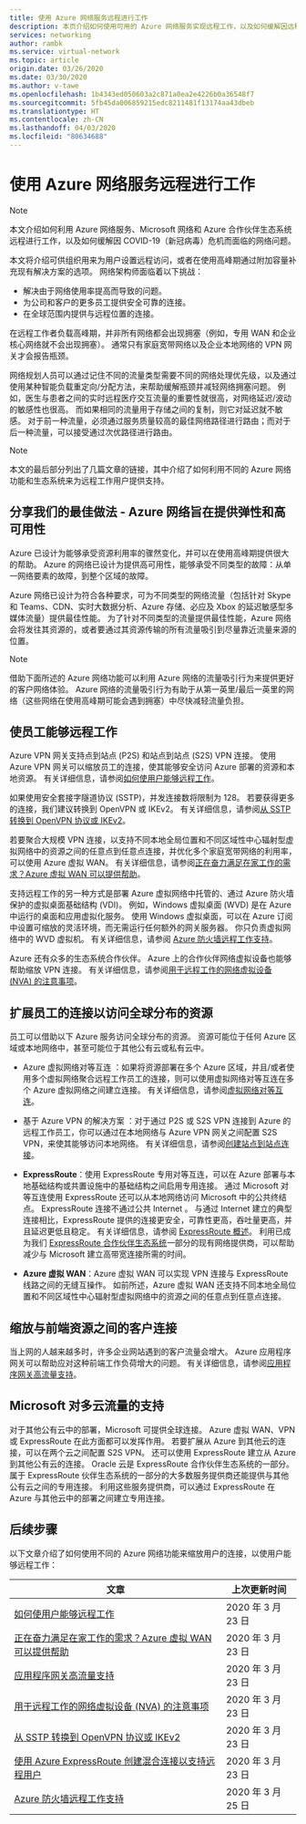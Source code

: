 ```yaml
---
title: 使用 Azure 网络服务远程进行工作
description: 本页介绍如何使用可用的 Azure 网络服务实现远程工作，以及如何缓解因远程工作者增多而出现的流量问题。
services: networking
author: rambk
ms.service: virtual-network
ms.topic: article
origin.date: 03/26/2020
ms.date: 03/30/2020
ms.author: v-tawe
ms.openlocfilehash: 1b4343ed050603a2c871a0ea2e4226b0a36548f7
ms.sourcegitcommit: 5fb45da006859215edc8211481f13174aa43dbeb
ms.translationtype: HT
ms.contentlocale: zh-CN
ms.lasthandoff: 04/03/2020
ms.locfileid: "80634688"
---
```

# <a name="working-remotely-using-azure-networking-services"></a>使用 Azure 网络服务远程进行工作

>[!NOTE]
> 本文介绍如何利用 Azure 网络服务、Microsoft 网络和 Azure 合作伙伴生态系统远程进行工作，以及如何缓解因 COVID-19（新冠病毒）危机而面临的网络问题。

本文将介绍可供组织用来为用户设置远程访问，或者在使用高峰期通过附加容量补充现有解决方案的选项。 网络架构师面临着以下挑战：

- 解决由于网络使用率提高而导致的问题。
- 为公司和客户的更多员工提供安全可靠的连接。
- 在全球范围内提供与远程位置的连接。

在远程工作者负载高峰期，并非所有网络都会出现拥塞（例如，专用 WAN 和企业核心网络就不会出现拥塞）。 通常只有家庭宽带网络以及企业本地网络的 VPN 网关才会报告瓶颈。

网络规划人员可以通过记住不同的流量类型需要不同的网络处理优先级，以及通过使用某种智能负载重定向/分配方法，来帮助缓解瓶颈并减轻网络拥塞问题。 例如，医生与患者之间的实时远程医疗交互流量的重要性就很高，对网络延迟/波动的敏感性也很高。 而如果相同的流量用于存储之间的复制，则它对延迟就不敏感。 对于前一种流量，必须通过服务质量较高的最佳网络路径进行路由；而对于后一种流量，可以接受通过次优路径进行路由。

>[!NOTE] 
>本文的最后部分列出了几篇文章的链接，其中介绍了如何利用不同的 Azure 网络功能和生态系统来为远程工作用户提供支持。


## <a name="sharing-our-best-practices---azure-network-is-designed-for-elasticity-and-high-availability"></a>分享我们的最佳做法 - Azure 网络旨在提供弹性和高可用性

Azure 已设计为能够承受资源利用率的骤然变化，并可以在使用高峰期提供很大的帮助。 Azure 的网络已设计为提供高可用性，能够承受不同类型的故障：从单一网络要素的故障，到整个区域的故障。

Azure 网络已设计为符合各种要求，可为不同类型的网络流量（包括针对 Skype 和 Teams、CDN、实时大数据分析、Azure 存储、必应及 Xbox 的延迟敏感型多媒体流量）提供最佳性能。 为了针对不同类型的流量提供最佳性能，Azure 网络会将发往其资源的，或者要通过其资源传输的所有流量吸引到尽量靠近流量来源的位置。

>[!NOTE] 
>借助下面所述的 Azure 网络功能可以利用 Azure 网络的流量吸引行为来提供更好的客户网络体验。 Azure 网络的流量吸引行为有助于从第一英里/最后一英里的网络（这些网络在使用高峰期可能会遇到拥塞）中尽快减轻流量负担。
>

## <a name="enable-employees-to-work-remotely"></a>使员工能够远程工作

Azure VPN 网关支持点到站点 (P2S) 和站点到站点 (S2S) VPN 连接。 使用 Azure VPN 网关可以缩放员工的连接，使其能够安全访问 Azure 部署的资源和本地资源。 有关详细信息，请参阅[如何使用户能够远程工作](../vpn-gateway/work-remotely-support.md)。 

如果使用安全套接字隧道协议 (SSTP)，并发连接数将限制为 128。 若要获得更多的连接，我们建议转换到 OpenVPN 或 IKEv2。 有关详细信息，请参阅[从 SSTP 转换到 OpenVPN 协议或 IKEv2](../vpn-gateway/ikev2-openvpn-from-sstp.md)。

<!-- To access your resources deployed in Azure, remote developers could use Azure Bastion solution, instead of VPN connection to get secure shell access (RDP or SSH) without requiring public IPs on the VMs being accessed. For more information, see [Work remotely using Azure Bastion](https://go.microsoft.com/fwlink/?linkid=2123939). -->

若要聚合大规模 VPN 连接，以支持不同本地全局位置和不同区域性中心辐射型虚拟网络中的资源之间的任意点到任意点连接，并优化多个家庭宽带网络的利用率，可以使用 Azure 虚拟 WAN。 有关详细信息，请参阅[正在奋力满足在家工作的需求？Azure 虚拟 WAN 可以提供帮助](../virtual-wan/work-remotely-support.md)。

支持远程工作的另一种方式是部署 Azure 虚拟网络中托管的、通过 Azure 防火墙保护的虚拟桌面基础结构 (VDI)。 例如，Windows 虚拟桌面 (WVD) 是在 Azure 中运行的桌面和应用虚拟化服务。 使用 Windows 虚拟桌面，可以在 Azure 订阅中设置可缩放的灵活环境，而无需运行任何额外的网关服务器。 你只负责虚拟网络中的 WVD 虚拟机。 有关详细信息，请参阅 [Azure 防火墙远程工作支持](../firewall/remote-work-support.md)。 

Azure 还有众多的生态系统合作伙伴。 Azure 上的合作伙伴网络虚拟设备也能够帮助缩放 VPN 连接。 有关详细信息，请参阅[用于远程工作的网络虚拟设备 (NVA) 的注意事项](../vpn-gateway/nva-work-remotely-support.md)。

## <a name="extend-employees-connection-to-access-globally-distributed-resources"></a>扩展员工的连接以访问全球分布的资源

员工可以借助以下 Azure 服务访问全球分布的资源。 资源可能位于任何 Azure 区域或本地网络中，甚至可能位于其他公有云或私有云中。 

- Azure 虚拟网络对等互连  ：如果将资源部署在多个 Azure 区域，并且/或者使用多个虚拟网络聚合远程工作员工的连接，则可以使用虚拟网络对等互连在多个 Azure 虚拟网络之间建立连接。 有关详细信息，请参阅[虚拟网络对等互连][VNet-peer]。

- 基于 Azure VPN 的解决方案  ：对于通过 P2S 或 S2S VPN 连接到 Azure 的远程工作员工，你可以通过在本地网络与 Azure VPN 网关之间配置 S2S VPN，来使其能够访问本地网络。 有关详细信息，请参阅[创建站点到站点连接][S2S]。

- **ExpressRoute**：使用 ExpressRoute 专用对等互连，可以在 Azure 部署与本地基础结构或共置设施中的基础结构之间启用专用连接。 通过 Microsoft 对等互连使用 ExpressRoute 还可以从本地网络访问 Microsoft 中的公共终结点。 ExpressRoute 连接不通过公共 Internet 。 与通过 Internet 建立的典型连接相比，ExpressRoute 提供的连接更安全，可靠性更高，吞吐量更高，并且延迟更低且稳定。 有关详细信息，请参阅 [ExpressRoute 概述][ExR]。 利用已成为我们 [ExpressRoute 合作伙伴生态系统][ExR-eco]一部分的现有网络提供商，可以帮助减少与 Microsoft 建立高带宽连接所需的时间。 

- **Azure 虚拟 WAN**：Azure 虚拟 WAN 可以实现 VPN 连接与 ExpressRoute 线路之间的无缝互操作。 如前所述，Azure 虚拟 WAN 还支持不同本地全局位置和不同区域性中心辐射型虚拟网络中的资源之间的任意点到任意点连接。

## <a name="scale-customer-connectivity-to-frontend-resources"></a>缩放与前端资源之间的客户连接

当上网的人越来越多时，许多企业网站遇到的客户流量会增大。 Azure 应用程序网关可以帮助应对这种前端工作负荷增大的问题。 有关详细信息，请参阅[应用程序网关高流量支持](../application-gateway/high-traffic-support.md)。

## <a name="microsoft-support-for-multi-cloud-traffic"></a>Microsoft 对多云流量的支持

对于其他公有云中的部署，Microsoft 可提供全球连接。 Azure 虚拟 WAN、VPN 或 ExpressRoute 在此方面都可以发挥作用。 若要扩展从 Azure 到其他云的连接，可以在两个云之间配置 S2S VPN。 还可以使用 ExpressRoute 建立从 Azure 到其他公有云的连接。 Oracle 云是 ExpressRoute 合作伙伴生态系统的一部分。 属于 ExpressRoute 伙伴生态系统的一部分的大多数服务提供商还能提供与其他公有云之间的专用连接。 利用这些服务提供商，可以通过 ExpressRoute 在 Azure 与其他云中的部署之间建立专用连接。

## <a name="next-steps"></a>后续步骤

以下文章介绍了如何使用不同的 Azure 网络功能来缩放用户的连接，以使用户能够远程工作：

| **文章** | **上次更新时间** |
| --- | --- |
| [如何使用户能够远程工作](../vpn-gateway/work-remotely-support.md) | 2020 年 3 月 23 日 |
| [正在奋力满足在家工作的需求？Azure 虚拟 WAN 可以提供帮助](../virtual-wan/work-remotely-support.md) | 2020 年 3 月 23 日 |
| [应用程序网关高流量支持](../application-gateway/high-traffic-support.md) | 2020 年 3 月 23 日 |
| [用于远程工作的网络虚拟设备 (NVA) 的注意事项](../vpn-gateway/nva-work-remotely-support.md)| 2020 年 3 月 23 日 |
| [从 SSTP 转换到 OpenVPN 协议或 IKEv2](../vpn-gateway/ikev2-openvpn-from-sstp.md) | 2020 年 3 月 23 日 |
| [使用 Azure ExpressRoute 创建混合连接以支持远程用户](../expressroute/work-remotely-support.md) | 2020 年 3 月 23 日 |
| [Azure 防火墙远程工作支持](../firewall/remote-work-support.md)|2020 年 3 月 25 日|

<!--Link References-->
[VNet-peer]: https://docs.azure.cn/virtual-network/virtual-network-peering-overview
[S2S]: https://docs.azure.cn/vpn-gateway/vpn-gateway-howto-site-to-site-resource-manager-portal
[ExR]: https://docs.azure.cn/expressroute/expressroute-introduction
[ExR-eco]: https://docs.azure.cn/expressroute/expressroute-locations

<!-- [ExR-D]: https://docs.azure.cn/expressroute/expressroute-erdirect-about
[Az-OCI]: https://docs.azure.cn/virtual-machines/workloads/oracle/configure-azure-oci-networking -->
